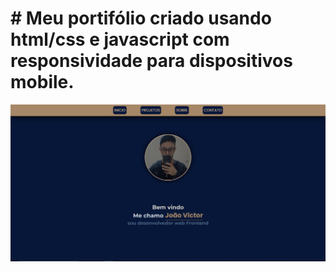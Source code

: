 # # Meu portifólio criado usando html/css e javascript com responsividade para dispositivos mobile.

![homePortifolio](/assets/img/homePortifolio.png)